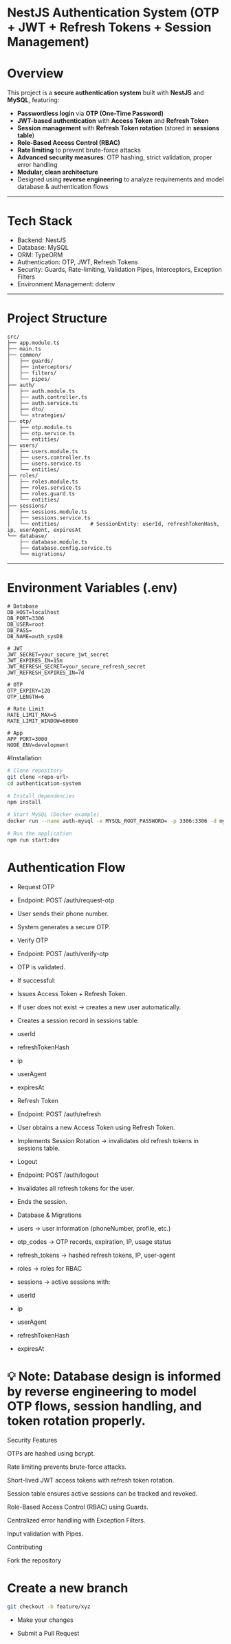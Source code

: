 # NestJS Authentication System (OTP + JWT + Refresh Tokens + Session Management)

# Overview

This project is a **secure authentication system** built with **NestJS** and **MySQL**, featuring:  

- **Passwordless login** via **OTP (One-Time Password)**  
- **JWT-based authentication** with **Access Token** and **Refresh Token**  
- **Session management** with **Refresh Token rotation** (stored in **sessions table**)  
- **Role-Based Access Control (RBAC)**  
- **Rate limiting** to prevent brute-force attacks  
- **Advanced security measures**: OTP hashing, strict validation, proper error handling  
- **Modular, clean architecture**  
- Designed using **reverse engineering** to analyze requirements and model database & authentication flows  

---

# Tech Stack

- Backend: NestJS  
- Database: MySQL  
- ORM: TypeORM  
- Authentication: OTP, JWT, Refresh Tokens  
- Security: Guards, Rate-limiting, Validation Pipes, Interceptors, Exception Filters  
- Environment Management: dotenv  

---

# Project Structure

```text
src/
├── app.module.ts
├── main.ts
├── common/
│   ├── guards/
│   ├── interceptors/
│   ├── filters/
│   └── pipes/
├── auth/
│   ├── auth.module.ts
│   ├── auth.controller.ts
│   ├── auth.service.ts
│   ├── dto/
│   └── strategies/
├── otp/
│   ├── otp.module.ts
│   ├── otp.service.ts
│   └── entities/
├── users/
│   ├── users.module.ts
│   ├── users.controller.ts
│   ├── users.service.ts
│   └── entities/
├── roles/
│   ├── roles.module.ts
│   ├── roles.service.ts
│   ├── roles.guard.ts
│   └── entities/
├── sessions/
│   ├── sessions.module.ts
│   ├── sessions.service.ts
│   └── entities/          # SessionEntity: userId, refreshTokenHash, ip, userAgent, expiresAt
└── database/
    ├── database.module.ts
    ├── database.config.service.ts
    └── migrations/
```
---

# Environment Variables (.env)

```dotenv
# Database
DB_HOST=localhost
DB_PORT=3306
DB_USER=root
DB_PASS=
DB_NAME=auth_sysDB

# JWT
JWT_SECRET=your_secure_jwt_secret
JWT_EXPIRES_IN=15m
JWT_REFRESH_SECRET=your_secure_refresh_secret
JWT_REFRESH_EXPIRES_IN=7d

# OTP
OTP_EXPIRY=120
OTP_LENGTH=6

# Rate Limit
RATE_LIMIT_MAX=5
RATE_LIMIT_WINDOW=60000

# App
APP_PORT=3000
NODE_ENV=development
```

#Installation
```bash
# Clone repository
git clone <repo-url>
cd authentication-system

# Install dependencies
npm install

# Start MySQL (Docker example)
docker run --name auth-mysql -e MYSQL_ROOT_PASSWORD= -p 3306:3306 -d mysql:8

# Run the application
npm run start:dev
```

# Authentication Flow

- Request OTP

- Endpoint: POST /auth/request-otp

- User sends their phone number.

- System generates a secure OTP.

- Verify OTP

- Endpoint: POST /auth/verify-otp

- OTP is validated.

- If successful:

- Issues Access Token + Refresh Token.

- If user does not exist → creates a new user automatically.

- Creates a session record in sessions table:

- userId

- refreshTokenHash

- ip

- userAgent

- expiresAt

- Refresh Token

- Endpoint: POST /auth/refresh

- User obtains a new Access Token using Refresh Token.

- Implements Session Rotation → invalidates old refresh tokens in sessions table.

- Logout

- Endpoint: POST /auth/logout

- Invalidates all refresh tokens for the user.

- Ends the session.

- Database & Migrations

- users → user information (phoneNumber, profile, etc.)

- otp_codes → OTP records, expiration, IP, usage status

- refresh_tokens → hashed refresh tokens, IP, user-agent

- roles → roles for RBAC

- sessions → active sessions with:

- userId

- ip

- userAgent

- refreshTokenHash

- expiresAt

# 💡 Note: Database design is informed by reverse engineering to model OTP flows, session handling, and token rotation properly.

Security Features

OTPs are hashed using bcrypt.

Rate limiting prevents brute-force attacks.

Short-lived JWT access tokens with refresh token rotation.

Session table ensures active sessions can be tracked and revoked.

Role-Based Access Control (RBAC) using Guards.

Centralized error handling with Exception Filters.

Input validation with Pipes.

Contributing

Fork the repository

# Create a new branch
```bash
git checkout -b feature/xyz
```

- Make your changes

- Submit a Pull Request
